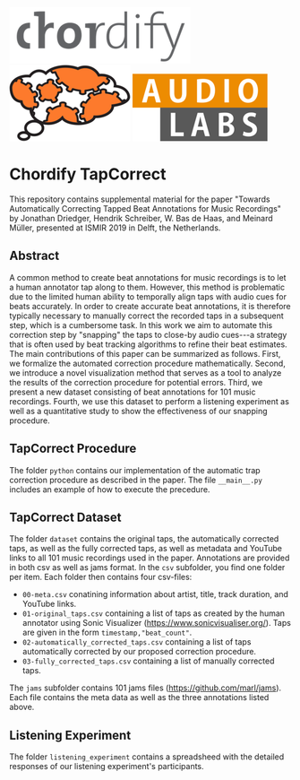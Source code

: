 ![](img/Chordify.png)  ![](img/tagtraum_industries.png)  ![](img/AudioLabs.png)

# Chordify TapCorrect
This repository contains supplemental material for the paper "Towards Automatically Correcting Tapped Beat Annotations for Music Recordings" by Jonathan Driedger, Hendrik Schreiber, W. Bas de Haas, and Meinard Müller, presented at ISMIR 2019 in Delft, the Netherlands.

## Abstract
A common method to create beat annotations for music recordings is to let a human annotator tap along to them.
However, this method is problematic due to the limited human ability to temporally align taps with audio cues for beats accurately.
In order to create accurate beat annotations, it is therefore typically necessary to manually correct the recorded taps in a subsequent step, which is a cumbersome task.
In this work we aim to automate this correction step by "snapping" the taps to close-by audio cues---a strategy that is often used by beat tracking algorithms to refine their beat estimates.
The main contributions of this paper can be summarized as follows.
First, we formalize the automated correction procedure mathematically.
Second, we introduce a novel visualization method that serves as a tool to analyze the results of the correction procedure for potential errors. 
Third, we present a new dataset consisting of beat annotations for 101 music recordings.
Fourth, we use this dataset to perform a listening experiment as well as a quantitative study to show the effectiveness of our snapping procedure.

## TapCorrect Procedure
The folder `python` contains our implementation of the automatic trap correction procedure as described in the paper. The file `__main__.py` includes an example of how to execute the precedure.

## TapCorrect Dataset
The folder `dataset` contains the original taps, the automatically corrected taps, as well as the fully corrected taps, as well as metadata and YouTube links to all 101 music recordings used in the paper. Annotations are provided in both csv as well as jams format.
In the `csv` subfolder, you find one folder per item. Each folder then contains four csv-files:

* `00-meta.csv` conatining information about artist, title, track duration, and YouTube links.
* `01-original_taps.csv` containing a list of taps as created by the human annotator using Sonic Visualizer (https://www.sonicvisualiser.org/). Taps are given in the form `timestamp,"beat_count"`.
* `02-automatically_corrected_taps.csv` containing a list of taps automatically corrected by our proposed correction procedure.
* `03-fully_corrected_taps.csv` containing a list of manually corrected taps.

The `jams` subfolder contains 101 jams files (https://github.com/marl/jams). Each file contains the meta data as well as the three annotations listed above.

## Listening Experiment
The folder `listening_experiment` contains a spreadsheed with the detailed responses of our listening experiment's participants.